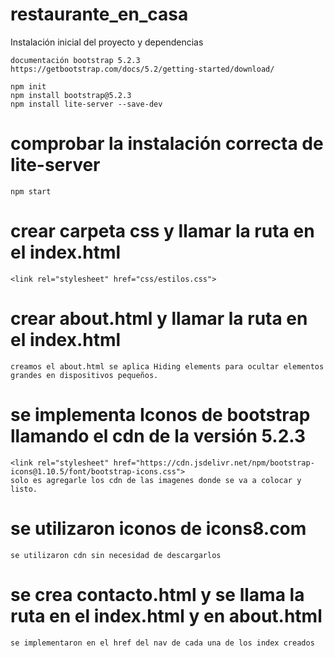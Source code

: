 # restaurante_en_casa
Instalación inicial del proyecto y dependencias
```
documentación bootstrap 5.2.3
https://getbootstrap.com/docs/5.2/getting-started/download/
```
```
npm init
npm install bootstrap@5.2.3
npm install lite-server --save-dev
``` 
# comprobar la instalación correcta de lite-server
```
npm start
```
# crear carpeta css y llamar la ruta en el index.html
```
<link rel="stylesheet" href="css/estilos.css">
```
# crear about.html y llamar la ruta en el index.html
```
creamos el about.html se aplica Hiding elements para ocultar elementos grandes en dispositivos pequeños.
```
# se implementa Iconos de bootstrap llamando el cdn de la versión 5.2.3
```
<link rel="stylesheet" href="https://cdn.jsdelivr.net/npm/bootstrap-icons@1.10.5/font/bootstrap-icons.css">
solo es agregarle los cdn de las imagenes donde se va a colocar y listo.
```
# se utilizaron iconos de icons8.com
```
se utilizaron cdn sin necesidad de descargarlos
```
# se crea contacto.html y se llama la ruta en el index.html y en about.html
```
se implementaron en el href del nav de cada una de los index creados
```


